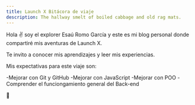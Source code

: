 ```yaml
---
title: Launch X Bitácora de viaje
description: The hallway smelt of boiled cabbage and old rag mats.
---
```


Hola ✌️  soy el explorer Esaú Romo García y este es mi blog personal donde compartiré mis aventuras de Launch X.

Te invito a conocer mis aprendizajes y leer mis experiencias.


Mis expectativas para este viaje son:

-Mejorar con Git y GitHub
-Mejorar con JavaScript
-Mejorar con POO
-Comprender el funciongamiento general del Back-end

🚀
